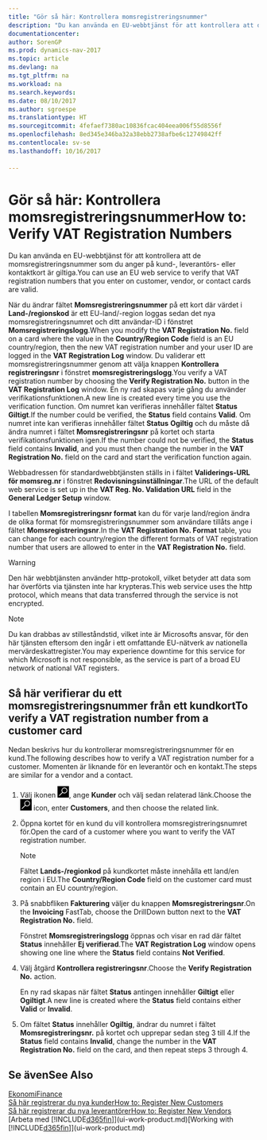 ```yaml
---
title: "Gör så här: Kontrollera momsregistreringsnummer"
description: "Du kan använda en EU-webbtjänst för att kontrollera att de momsregistreringsnummer som du anger på kund-, leverantörs- eller kontaktkort är giltiga."
documentationcenter: 
author: SorenGP
ms.prod: dynamics-nav-2017
ms.topic: article
ms.devlang: na
ms.tgt_pltfrm: na
ms.workload: na
ms.search.keywords: 
ms.date: 08/10/2017
ms.author: sgroespe
ms.translationtype: HT
ms.sourcegitcommit: 4fefaef7380ac10836fcac404eea006f55d8556f
ms.openlocfilehash: 8ed345e346ba32a38ebb2738afbe6c12749842ff
ms.contentlocale: sv-se
ms.lasthandoff: 10/16/2017

---
```

# <a name="how-to-verify-vat-registration-numbers"></a><span data-ttu-id="5f578-103">Gör så här: Kontrollera momsregistreringsnummer</span><span class="sxs-lookup"><span data-stu-id="5f578-103">How to: Verify VAT Registration Numbers</span></span>
<span data-ttu-id="5f578-104">Du kan använda en EU-webbtjänst för att kontrollera att de momsregistreringsnummer som du anger på kund-, leverantörs- eller kontaktkort är giltiga.</span><span class="sxs-lookup"><span data-stu-id="5f578-104">You can use an EU web service to verify that VAT registration numbers that you enter on customer, vendor, or contact cards are valid.</span></span>  

 <span data-ttu-id="5f578-105">När du ändrar fältet **Momsregistreringsnummer** på ett kort där värdet i **Land-/regionskod** är ett EU-land/-region loggas sedan det nya momsregistreringsnumret och ditt användar-ID i fönstret **Momsregistreringslogg**.</span><span class="sxs-lookup"><span data-stu-id="5f578-105">When you modify the **VAT Registration No.** field on a card where the value in the **Country/Region Code** field is an EU country/region, then the new VAT registration number and your user ID are logged in the **VAT Registration Log** window.</span></span> <span data-ttu-id="5f578-106">Du validerar ett momsregistreringsnummer genom att välja knappen **Kontrollera registreringsnr** i fönstret **momsregistreringslogg**.</span><span class="sxs-lookup"><span data-stu-id="5f578-106">You verify a VAT registration number by choosing the **Verify Registration No.** button in the **VAT Registration Log** window.</span></span> <span data-ttu-id="5f578-107">En ny rad skapas varje gång du använder verifikationsfunktionen.</span><span class="sxs-lookup"><span data-stu-id="5f578-107">A new line is created every time you use the verification function.</span></span> <span data-ttu-id="5f578-108">Om numret kan verifieras innehåller fältet **Status** **Giltigt**.</span><span class="sxs-lookup"><span data-stu-id="5f578-108">If the number could be verified, the **Status** field contains **Valid**.</span></span> <span data-ttu-id="5f578-109">Om numret inte kan verifieras innehåller fältet **Status** **Ogiltig** och du måste då ändra numret i fältet **Momsregistreringsnr** på kortet och starta verifikationsfunktionen igen.</span><span class="sxs-lookup"><span data-stu-id="5f578-109">If the number could not be verified, the **Status** field contains **Invalid**, and you must then change the number in the **VAT Registration No.** field on the card and start the verification function again.</span></span>  

 <span data-ttu-id="5f578-110">Webbadressen för standardwebbtjänsten ställs in i fältet **Validerings-URL för momsreg.nr** i fönstret **Redovisningsinställningar**.</span><span class="sxs-lookup"><span data-stu-id="5f578-110">The URL of the default web service is set up in the **VAT Reg. No. Validation URL** field in the **General Ledger Setup** window.</span></span>  

 <span data-ttu-id="5f578-111">I tabellen **Momsregistreringsnr format** kan du för varje land/region ändra de olika format för momsregistreringsnummer som användare tillåts ange i fältet **Momsregistreringsnr**.</span><span class="sxs-lookup"><span data-stu-id="5f578-111">In the **VAT Registration No. Format** table, you can change for each country/region the different formats of VAT registration number that users are allowed to enter in the **VAT Registration No.** field.</span></span>  

> [!WARNING]  
>  <span data-ttu-id="5f578-112">Den här webbtjänsten använder http-protokoll, vilket betyder att data som har överförts via tjänsten inte har krypteras.</span><span class="sxs-lookup"><span data-stu-id="5f578-112">This web service uses the http protocol, which means that data transferred through the service is not encrypted.</span></span>  

> [!NOTE]  
>  <span data-ttu-id="5f578-113">Du kan drabbas av stilleståndstid, vilket inte är Microsofts ansvar, för den här tjänsten eftersom den ingår i ett omfattande EU-nätverk av nationella mervärdeskattregister.</span><span class="sxs-lookup"><span data-stu-id="5f578-113">You may experience downtime for this service for which Microsoft is not responsible, as the service is part of a broad EU network of national VAT registers.</span></span>  

## <a name="to-verify-a-vat-registration-number-from-a-customer-card"></a><span data-ttu-id="5f578-114">Så här verifierar du ett momsregistreringsnummer från ett kundkort</span><span class="sxs-lookup"><span data-stu-id="5f578-114">To verify a VAT registration number from a customer card</span></span>  
<span data-ttu-id="5f578-115">Nedan beskrivs hur du kontrollerar momsregistreringsnummer för en kund.</span><span class="sxs-lookup"><span data-stu-id="5f578-115">The following describes how to verify a VAT registration number for a customer.</span></span> <span data-ttu-id="5f578-116">Momenten är liknande för en leverantör och en kontakt.</span><span class="sxs-lookup"><span data-stu-id="5f578-116">The steps are similar for a vendor and a contact.</span></span>   
1.  <span data-ttu-id="5f578-117">Välj ikonen ![Söka efter sida eller rapport](media/ui-search/search_small.png "ikonen Söka efter sida eller rapport"), ange **Kunder** och välj sedan relaterad länk.</span><span class="sxs-lookup"><span data-stu-id="5f578-117">Choose the ![Search for Page or Report](media/ui-search/search_small.png "Search for Page or Report icon") icon, enter **Customers**, and then choose the related link.</span></span>  

2.  <span data-ttu-id="5f578-118">Öppna kortet för en kund du vill kontrollera momsregistreringsnumret för.</span><span class="sxs-lookup"><span data-stu-id="5f578-118">Open the card of a customer where you want to verify the VAT registration number.</span></span>  

    > [!NOTE]  
    >  <span data-ttu-id="5f578-119">Fältet **Lands-/regionkod** på kundkortet måste innehålla ett land/en region i EU.</span><span class="sxs-lookup"><span data-stu-id="5f578-119">The **Country/Region Code** field on the customer card must contain an EU country/region.</span></span>  
3.  <span data-ttu-id="5f578-120">På snabbfliken **Fakturering** väljer du knappen **Momsregistreringsnr**.</span><span class="sxs-lookup"><span data-stu-id="5f578-120">On the **Invoicing** FastTab, choose the DrillDown button next to the **VAT Registration No.** field.</span></span>  

    <span data-ttu-id="5f578-121">Fönstret **Momsregistreringslogg** öppnas och visar en rad där fältet **Status** innehåller **Ej verifierad**.</span><span class="sxs-lookup"><span data-stu-id="5f578-121">The **VAT Registration Log** window opens showing one line where the **Status** field contains **Not Verified**.</span></span>  
4.  <span data-ttu-id="5f578-122">Välj åtgärd **Kontrollera registreringsnr**.</span><span class="sxs-lookup"><span data-stu-id="5f578-122">Choose the **Verify Registration No.** action.</span></span>  

     <span data-ttu-id="5f578-123">En ny rad skapas när fältet **Status** antingen innehåller **Giltigt** eller **Ogiltigt**.</span><span class="sxs-lookup"><span data-stu-id="5f578-123">A new line is created where the **Status** field contains either **Valid** or **Invalid**.</span></span>  
5.  <span data-ttu-id="5f578-124">Om fältet **Status** innehåller **Ogiltig**, ändrar du numret i fältet **Momsregistreringsnr.** på kortet och upprepar sedan steg 3 till 4.</span><span class="sxs-lookup"><span data-stu-id="5f578-124">If the **Status** field contains **Invalid**, change the number in the **VAT Registration No.** field on the card, and then repeat steps 3 through 4.</span></span>  

## <a name="see-also"></a><span data-ttu-id="5f578-125">Se även</span><span class="sxs-lookup"><span data-stu-id="5f578-125">See Also</span></span>  
[<span data-ttu-id="5f578-126">Ekonomi</span><span class="sxs-lookup"><span data-stu-id="5f578-126">Finance</span></span>](finance.md)  
[<span data-ttu-id="5f578-127">Så här registrerar du nya kunder</span><span class="sxs-lookup"><span data-stu-id="5f578-127">How to: Register New Customers</span></span>](sales-how-register-new-customers.md)  
[<span data-ttu-id="5f578-128">Så här registrerar du nya leverantörer</span><span class="sxs-lookup"><span data-stu-id="5f578-128">How to: Register New Vendors</span></span>](purchasing-how-register-new-vendors.md)  
<span data-ttu-id="5f578-129">[Arbeta med [!INCLUDE[d365fin](includes/d365fin_md.md)]](ui-work-product.md)</span><span class="sxs-lookup"><span data-stu-id="5f578-129">[Working with [!INCLUDE[d365fin](includes/d365fin_md.md)]](ui-work-product.md)</span></span>

